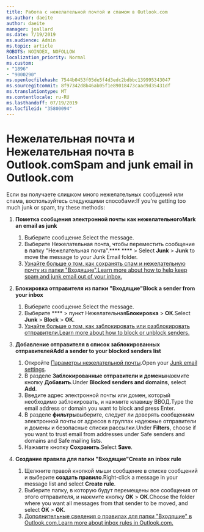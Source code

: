 ```yaml
---
title: Работа с нежелательной почтой и спамом в Outlook.com
ms.author: daeite
author: daeite
manager: joallard
ms.date: 7/19/2019
ms.audience: Admin
ms.topic: article
ROBOTS: NOINDEX, NOFOLLOW
localization_priority: Normal
ms.custom:
- "1896"
- "9000290"
ms.openlocfilehash: 7544b0453f05de5f4d3edc2bdbbc139995343047
ms.sourcegitcommit: 8f97342d8b46ab05f1e89018473caad9d35431df
ms.translationtype: MT
ms.contentlocale: ru-RU
ms.lasthandoff: 07/19/2019
ms.locfileid: "35800094"
---
```

# <a name="spam-and-junk-email-in-outlookcom"></a><span data-ttu-id="b3f9f-102">Нежелательная почта и Нежелательная почта в Outlook.com</span><span class="sxs-lookup"><span data-stu-id="b3f9f-102">Spam and junk email in Outlook.com</span></span>

<span data-ttu-id="b3f9f-103">Если вы получаете слишком много нежелательных сообщений или спама, воспользуйтесь следующими способами:</span><span class="sxs-lookup"><span data-stu-id="b3f9f-103">If you're getting too much junk or spam, try these methods:</span></span>

1. <span data-ttu-id="b3f9f-104">**Пометка сообщения электронной почты как нежелательного**</span><span class="sxs-lookup"><span data-stu-id="b3f9f-104">**Mark an email as junk**</span></span>
    1. <span data-ttu-id="b3f9f-105">Выберите сообщение.</span><span class="sxs-lookup"><span data-stu-id="b3f9f-105">Select the message.</span></span>
    1. <span data-ttu-id="b3f9f-106">Выберите Нежелательная почта, чтобы переместить сообщение в папку "Нежелательная почта".\*\*\*\* \*\*\*\* > </span><span class="sxs-lookup"><span data-stu-id="b3f9f-106">Select **Junk** > **Junk** to move the message to your Junk Email folder.</span></span>
    1. [<span data-ttu-id="b3f9f-107">Узнайте больше о том, как сохранять спам и нежелательную почту из папки "Входящие".</span><span class="sxs-lookup"><span data-stu-id="b3f9f-107">Learn more about how to help keep spam and junk email out of your inbox.</span></span>](https://support.office.com/article/a3ece97b-82f8-4a5e-9ac3-e92fa6427ae4?wt.mc_id=Office_Outlook_com_Alchemy)

1. <span data-ttu-id="b3f9f-108">**Блокировка отправителя из папки "Входящие"**</span><span class="sxs-lookup"><span data-stu-id="b3f9f-108">**Block a sender from your inbox**</span></span>
    1. <span data-ttu-id="b3f9f-109">Выберите сообщение.</span><span class="sxs-lookup"><span data-stu-id="b3f9f-109">Select the message.</span></span>
    1. <span data-ttu-id="b3f9f-110">Выберите \*\*\*\* > пункт Нежелательная**Блокировка** > **ОК**.</span><span class="sxs-lookup"><span data-stu-id="b3f9f-110">Select **Junk** > **Block** > **OK**.</span></span>
    1. [<span data-ttu-id="b3f9f-111">Узнайте больше о том, как заблокировать или разблокировать отправители.</span><span class="sxs-lookup"><span data-stu-id="b3f9f-111">Learn more about how to block or unblock senders.</span></span>](https://support.office.com/article/afba1c94-77bb-4f50-8b85-057cf52f4d5e?wt.mc_id=Office_Outlook_com_Alchemy)

1. <span data-ttu-id="b3f9f-112">**Добавление отправителя в список заблокированных отправителей**</span><span class="sxs-lookup"><span data-stu-id="b3f9f-112">**Add a sender to your blocked senders list**</span></span>
    1. <span data-ttu-id="b3f9f-113">Откройте [Параметры нежелательной почты](https://outlook.live.com/mail/options/mail/junkEmail/blockedSendersAndDomainsV2).</span><span class="sxs-lookup"><span data-stu-id="b3f9f-113">Open your [Junk email settings](https://outlook.live.com/mail/options/mail/junkEmail/blockedSendersAndDomainsV2).</span></span>
    1. <span data-ttu-id="b3f9f-114">В разделе **Заблокированные отправители и домены**нажмите кнопку **Добавить**.</span><span class="sxs-lookup"><span data-stu-id="b3f9f-114">Under **Blocked senders and domains**, select **Add**.</span></span>
    1. <span data-ttu-id="b3f9f-115">Введите адрес электронной почты или домен, который необходимо заблокировать, и нажмите клавишу ВВОД.</span><span class="sxs-lookup"><span data-stu-id="b3f9f-115">Type the email address or domain you want to block and press Enter.</span></span>
    1. <span data-ttu-id="b3f9f-116">В разделе **фильтры**выберите, следует ли доверять сообщениям электронной почты от адресов в группах надежные отправители и домены и безопасные списки рассылки.</span><span class="sxs-lookup"><span data-stu-id="b3f9f-116">Under **Filters**, choose if you want to trust email from addresses under Safe senders and domains and Safe mailing lists.</span></span>
    1. <span data-ttu-id="b3f9f-117">Нажмите кнопку **Сохранить**.</span><span class="sxs-lookup"><span data-stu-id="b3f9f-117">Select **Save**.</span></span>

1. <span data-ttu-id="b3f9f-118">**Создание правила для папки "Входящие"**</span><span class="sxs-lookup"><span data-stu-id="b3f9f-118">**Create an inbox rule**</span></span>
    1. <span data-ttu-id="b3f9f-119">Щелкните правой кнопкой мыши сообщение в списке сообщений и выберите **создать правило**.</span><span class="sxs-lookup"><span data-stu-id="b3f9f-119">Right-click a message in your message list and select **Create rule**.</span></span>
    1. <span data-ttu-id="b3f9f-120">Выберите папку, в которую будут перемещены все сообщения от этого отправителя, и нажмите кнопку **ОК** > **ОК**.</span><span class="sxs-lookup"><span data-stu-id="b3f9f-120">Choose the folder where you want all messages from that sender to be moved, and select **OK** > **OK**.</span></span>
    1. [<span data-ttu-id="b3f9f-121">Дополнительные сведения о правилах для папки "Входящие" в Outlook.com.</span><span class="sxs-lookup"><span data-stu-id="b3f9f-121">Learn more about inbox rules in Outlook.com.</span></span>](https://support.office.com/article/4b094371-a5d7-49bd-8b1b-4e4896a7cc5d?wt.mc_id=Office_Outlook_com_Alchemy)